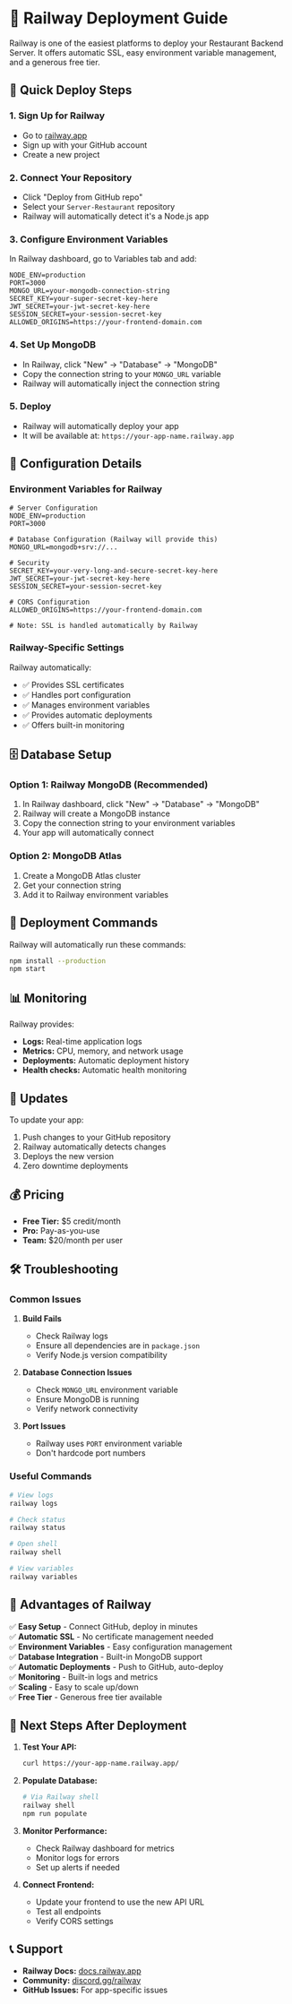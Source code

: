 # 🚂 Railway Deployment Guide

Railway is one of the easiest platforms to deploy your Restaurant Backend Server. It offers automatic SSL, easy environment variable management, and a generous free tier.

## 🚀 Quick Deploy Steps

### 1. **Sign Up for Railway**
- Go to [railway.app](https://railway.app)
- Sign up with your GitHub account
- Create a new project

### 2. **Connect Your Repository**
- Click "Deploy from GitHub repo"
- Select your `Server-Restaurant` repository
- Railway will automatically detect it's a Node.js app

### 3. **Configure Environment Variables**
In Railway dashboard, go to Variables tab and add:

```env
NODE_ENV=production
PORT=3000
MONGO_URL=your-mongodb-connection-string
SECRET_KEY=your-super-secret-key-here
JWT_SECRET=your-jwt-secret-key-here
SESSION_SECRET=your-session-secret-key
ALLOWED_ORIGINS=https://your-frontend-domain.com
```

### 4. **Set Up MongoDB**
- In Railway, click "New" → "Database" → "MongoDB"
- Copy the connection string to your `MONGO_URL` variable
- Railway will automatically inject the connection string

### 5. **Deploy**
- Railway will automatically deploy your app
- It will be available at: `https://your-app-name.railway.app`

## 🔧 Configuration Details

### **Environment Variables for Railway**

```env
# Server Configuration
NODE_ENV=production
PORT=3000

# Database Configuration (Railway will provide this)
MONGO_URL=mongodb+srv://...

# Security
SECRET_KEY=your-very-long-and-secure-secret-key-here
JWT_SECRET=your-jwt-secret-key-here
SESSION_SECRET=your-session-secret-key

# CORS Configuration
ALLOWED_ORIGINS=https://your-frontend-domain.com

# Note: SSL is handled automatically by Railway
```

### **Railway-Specific Settings**

Railway automatically:
- ✅ Provides SSL certificates
- ✅ Handles port configuration
- ✅ Manages environment variables
- ✅ Provides automatic deployments
- ✅ Offers built-in monitoring

## 🗄️ Database Setup

### **Option 1: Railway MongoDB (Recommended)**
1. In Railway dashboard, click "New" → "Database" → "MongoDB"
2. Railway will create a MongoDB instance
3. Copy the connection string to your environment variables
4. Your app will automatically connect

### **Option 2: MongoDB Atlas**
1. Create a MongoDB Atlas cluster
2. Get your connection string
3. Add it to Railway environment variables

## 🚀 Deployment Commands

Railway will automatically run these commands:
```bash
npm install --production
npm start
```

## 📊 Monitoring

Railway provides:
- **Logs:** Real-time application logs
- **Metrics:** CPU, memory, and network usage
- **Deployments:** Automatic deployment history
- **Health checks:** Automatic health monitoring

## 🔄 Updates

To update your app:
1. Push changes to your GitHub repository
2. Railway automatically detects changes
3. Deploys the new version
4. Zero downtime deployments

## 💰 Pricing

- **Free Tier:** $5 credit/month
- **Pro:** Pay-as-you-use
- **Team:** $20/month per user

## 🛠️ Troubleshooting

### **Common Issues**

1. **Build Fails**
   - Check Railway logs
   - Ensure all dependencies are in `package.json`
   - Verify Node.js version compatibility

2. **Database Connection Issues**
   - Check `MONGO_URL` environment variable
   - Ensure MongoDB is running
   - Verify network connectivity

3. **Port Issues**
   - Railway uses `PORT` environment variable
   - Don't hardcode port numbers

### **Useful Commands**

```bash
# View logs
railway logs

# Check status
railway status

# Open shell
railway shell

# View variables
railway variables
```

## 🎯 Advantages of Railway

✅ **Easy Setup** - Connect GitHub, deploy in minutes  
✅ **Automatic SSL** - No certificate management needed  
✅ **Environment Variables** - Easy configuration management  
✅ **Database Integration** - Built-in MongoDB support  
✅ **Automatic Deployments** - Push to GitHub, auto-deploy  
✅ **Monitoring** - Built-in logs and metrics  
✅ **Scaling** - Easy to scale up/down  
✅ **Free Tier** - Generous free tier available  

## 🚀 Next Steps After Deployment

1. **Test Your API:**
   ```bash
   curl https://your-app-name.railway.app/
   ```

2. **Populate Database:**
   ```bash
   # Via Railway shell
   railway shell
   npm run populate
   ```

3. **Monitor Performance:**
   - Check Railway dashboard for metrics
   - Monitor logs for errors
   - Set up alerts if needed

4. **Connect Frontend:**
   - Update your frontend to use the new API URL
   - Test all endpoints
   - Verify CORS settings

## 📞 Support

- **Railway Docs:** [docs.railway.app](https://docs.railway.app)
- **Community:** [discord.gg/railway](https://discord.gg/railway)
- **GitHub Issues:** For app-specific issues 